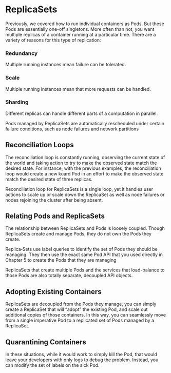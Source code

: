 # ReplicaSets

Previously, we covered how to run individual containers as Pods. But these Pods are essentially one-off singletons. More often than not, you want multiple replicas of a
container running at a particular time. There are a variety of reasons for this type of replication:

### Redundancy
Multiple running instances mean failure can be tolerated.
### Scale
Multiple running instances mean that more requests can be handled.
### Sharding
Different replicas can handle different parts of a computation in parallel.

Pods managed by ReplicaSets are automatically rescheduled under certain failure conditions, such as node failures and network partitions

## Reconciliation Loops

The reconciliation loop is constantly running, observing the current state of the world and taking action to try to make the observed state match the desired state. For
instance, with the previous examples, the reconciliation loop would create a new kuard Pod in an effort to make the observed state match the desired state of three
replicas.

Reconciliation loop for ReplicaSets is a single loop, yet it handles user actions to scale up or scale down the ReplicaSet as well as node failures or nodes rejoining the cluster after being absent.

## Relating Pods and ReplicaSets

The relationship between ReplicaSets and Pods is loosely coupled. Though ReplicaSets create and manage Pods, they do not own the Pods they create.

Replica‐Sets use label queries to identify the set of Pods they should be managing. They then use the exact same Pod API that you used directly in Chapter 5 to create the Pods that
they are managing

ReplicaSets that create multiple Pods and the services that load-balance to those Pods are also totally separate, decoupled API objects.

## Adopting Existing Containers

ReplicaSets are decoupled from the Pods they manage, you can simply create a ReplicaSet that will “adopt” the existing Pod, and scale out additional copies of those containers. In this way, you can seamlessly move from a single imperative Pod to a replicated set of Pods managed by a ReplicaSet.

## Quarantining Containers

In these situations, while it would work to simply kill the Pod, that would leave your developers with only logs to debug the problem. Instead, you can modify the set of labels on the sick Pod.

